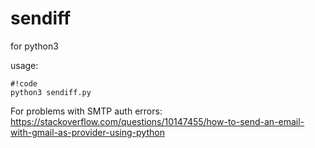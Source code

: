 # sendiff

for python3

usage:

```
#!code
python3 sendiff.py
```


For problems with SMTP auth errors: https://stackoverflow.com/questions/10147455/how-to-send-an-email-with-gmail-as-provider-using-python